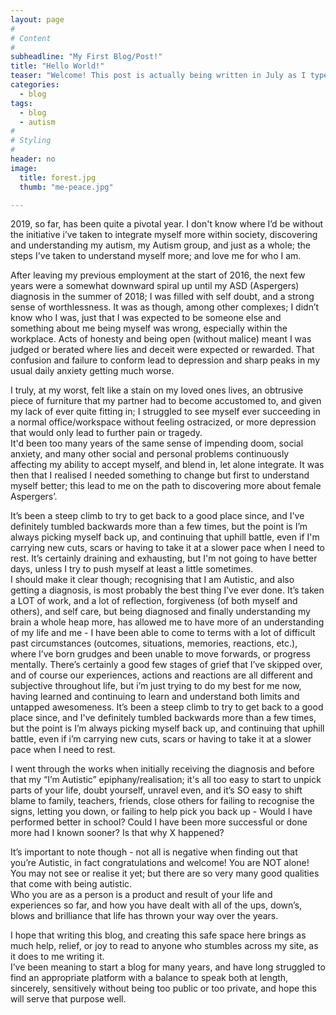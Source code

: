 ```yaml
---
layout: page
#
# Content
#
subheadline: "My First Blog/Post!"
title: "Hello World!"
teaser: "Welcome! This post is actually being written in July as I type, boy has this been an eventful year so far!"
categories:
  - blog
tags:
  - blog
  - autism
#
# Styling
#
header: no
image:
  title: forest.jpg
  thumb: "me-peace.jpg"

---
```

2019, so far, has been quite a pivotal year. I don't know where I’d be without the initiative i’ve taken to integrate myself more within society, discovering and understanding my autism, my Autism group, and just as a whole; the steps I've taken to understand myself more; and love me for who I am. 

After leaving my previous employment at the start of 2016, the next few years were a somewhat downward spiral up until my ASD (Aspergers) diagnosis in the summer of 2018; I was filled with self doubt, and a strong sense of worthlessness. It was as though, among other complexes; I didn’t know who I was, just that I was expected to be someone else and something about me being myself was wrong, especially within the workplace. Acts of honesty and being open (without malice) meant I was judged or berated where lies and deceit were expected or rewarded. That confusion and failure to conform lead to depression and sharp peaks in my usual daily anxiety getting much worse.

I truly, at my worst, felt like a stain on my loved ones lives, an obtrusive piece of furniture that my partner had to become accustomed to, and given my lack of ever quite fitting in; I struggled to see myself ever succeeding in a normal office/workspace without feeling ostracized, or more depression that would only lead to further pain or tragedy. 
<br/>It'd been too many years of the same sense of impending doom, social anxiety, and many other social and personal problems continuously affecting my ability to accept myself, and blend in, let alone integrate. It was then that I realised I needed something to change but first to understand myself better; this lead to me on the path to discovering more about female Aspergers’.

It’s been a steep climb to try to get back to a good place since, and I've definitely tumbled backwards more than a few times, but the point is I’m always picking myself back up, and continuing that uphill battle, even if I'm carrying new cuts, scars or having to take it at a slower pace when I need to rest. It’s certainly draining and exhausting, but I'm not going to have better days, unless I try to push myself at least a little sometimes. 
<br/>I should make it clear though; recognising that I am Autistic, and also getting a diagnosis, is most probably the best thing I’ve ever done. 
It’s taken a LOT of work, and a lot of reflection, forgiveness (of both myself and others), and self care, but being diagnosed and finally understanding my brain a whole heap more, has allowed me to have more of an understanding of my life and me - I have been able to come to terms with a lot of difficult past circumstances (outcomes, situations, memories, reactions, etc.), where I’ve born grudges and been unable to move forwards, or progress mentally. There’s certainly a good few stages of grief that I’ve skipped over, and of course our experiences, actions and reactions are all different and subjective throughout life, but i’m just trying to do my best for me now, having learned and continuing to learn and understand both limits and untapped awesomeness.
It’s been a steep climb to try to get back to a good place since, and I've definitely tumbled backwards more than a few times, but the point is I’m always picking myself back up, and continuing that uphill battle, even if i’m carrying new cuts, scars or having to take it at a slower pace when I need to rest.  

I went through the works when initially receiving the diagnosis and before that my “I’m Autistic” epiphany/realisation; it's all too easy to start to unpick parts of your life, doubt yourself, unravel even, and it’s SO easy to shift blame to family, teachers, friends, close others for failing to recognise the signs, letting you down, or failing to help pick you back up - Would I have performed better in school? Could I have been more successful or done more had I known sooner? Is that why X happened?<br/>

It’s important to note though - not all is negative when finding out that you’re Autistic, in fact congratulations and welcome! You are NOT alone! You may not see or realise it yet; but there are so very many good qualities that come with being autistic. <br/>Who you are as a person is a product and result of your life and experiences so far, and how you have dealt with all of the ups, down’s, blows and brilliance that life has thrown your way over the years. <br/>

I hope that writing this blog, and creating this safe space here brings as much help, relief, or joy to read to anyone who stumbles across my site, as it does to me writing it.
<br/>I’ve been meaning to start a blog for many years, and have long struggled to find an appropriate platform with a balance to speak both at length, sincerely, sensitively without being too public or too private, and hope this will serve that purpose well. <br/>
